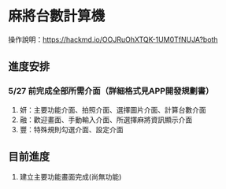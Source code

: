 # 麻將台數計算機
操作說明：https://hackmd.io/OOJRuOhXTQK-1UM0TfNUJA?both

## 進度安排
### 5/27 前完成全部所需介面（詳細格式見APP開發規劃書）
1. 妍：主要功能介面、拍照介面、選擇圖片介面、計算台數介面
2. 融：歡迎畫面、手動輸入介面、所選擇麻將資訊顯示介面
3. 豐：特殊規則勾選介面、設定介面



## 目前進度
1. 建立主要功能畫面完成(尚無功能)
